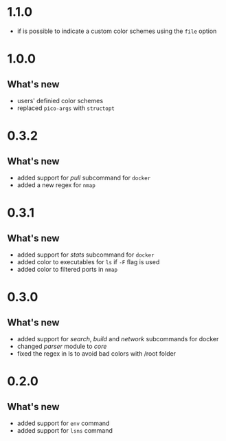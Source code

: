 # 1.1.0
- if is possible to indicate a custom color schemes using the `file` option

# 1.0.0

## What's new
- users' definied color schemes
- replaced `pico-args` with `structopt`

# 0.3.2

## What's new
- added support for *pull* subcommand for `docker`
- added a new regex for `nmap`

# 0.3.1

## What's new
- added support for *stats* subcommand for `docker`
- added color to executables for `ls` if `-F` flag is used
- added color to filtered ports in `nmap`

# 0.3.0

## What's new
- added support for *search*, *build* and *network* subcommands for docker
- changed *parser* module to *core*
- fixed the regex in ls to avoid bad colors with /root folder


# 0.2.0

## What's new
- added support for `env` command
- added support for `lsns` command

